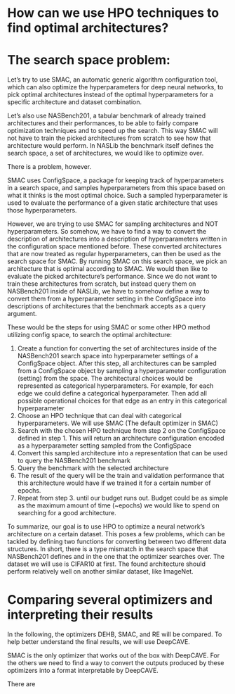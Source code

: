 # How can we use HPO techniques to find optimal architectures?
# The search space problem:

Let’s try to use SMAC, an automatic generic algorithm configuration tool, which can also optimize the hyperparameters for deep neural networks, to pick optimal architectures instead of the optimal hyperparameters for a specific architecture and dataset combination.

Let’s also use NASBench201, a tabular benchmark of already trained architectures and their performances, to be able to fairly compare optimization techniques and to speed up the search. This way SMAC will not have to train the picked architectures from scratch to see how that architecture would perform. In NASLib the benchmark itself defines the search space, a set of architectures, we would like to optimize over.

There is a problem, however.

SMAC uses ConfigSpace, a package for keeping track of hyperparameters in a search space, and samples hyperparameters from this space based on what it thinks is the most optimal choice. Such a sampled hyperparameter is used to evaluate the performance of a given static architecture that uses those hyperparameters.

However, we are trying to use SMAC for sampling architectures and NOT hyperparameters. So somehow, we have to find a way to convert the description of architectures into a description of hyperparameters written in the configuration space mentioned before. These converted architectures that are now treated as regular hyperparameters, can then be used as the search space for SMAC.
By running SMAC on this search space, we pick an architecture that is optimal according to SMAC. We would then like to evaluate the picked architecture’s performance. Since we do not want to train these architectures from scratch, but instead query them on NASBench201 inside of NASLib, we have to somehow define a way to convert them from a hyperparameter setting in the ConfigSpace into descriptions of architectures that the benchmark accepts as a query argument.

These would be the steps for using SMAC or some other HPO method utilizing config space, to search the optimal architecture:
1. Create a function for converting the set of architectures inside of the NASBench201 search space into hyperparameter settings of a ConfigSpace object. After this step, all architectures can be sampled from a ConfigSpace object by sampling a hyperparameter configuration (setting) from the space. The architectural choices would be represented as categorical hyperparameters. For example, for each edge we could define a categorical hyperparameter. Then add all possible operational choices for that edge as an entry in this categorical hyperparameter
2. Choose an HPO technique that can deal with categorical hyperparameters. We will use SMAC (The default optimizer in SMAC)
3. Search with the chosen HPO technique from step 2 on the ConfigSpace defined in step 1. This will return an architecture configuration encoded as a hyperparameter setting sampled from the ConfigSpace
4. Convert this sampled architecture into a representation that can be used to query the NASBench201 benchmark
5. Query the benchmark with the selected architecture
6. The result of the query will be the train and validation performance that this architecture would have if we trained it for a certain number of epochs.
7. Repeat from step 3. until our budget runs out. Budget could be as simple as the maximum amount of time (~epochs) we would like to spend on searching for a good architecture.

To summarize, our goal is to use HPO to optimize a neural network’s architecture on a certain dataset. This poses a few problems, which can be tackled by defining two functions for converting between two different data structures. In short, there is a type mismatch in the search space that NASBench201 defines and in the one that the optimizer searches over.
The dataset we will use is CIFAR10 at first. The found architecture should perform relatively well on another similar dataset, like ImageNet.

# Comparing several optimizers and interpreting their results

In the following, the optimizers DEHB, SMAC, and RE will be compared. To help better understand the final results, we will use DeepCAVE.

SMAC is the only optimizer that works out of the box with DeepCAVE. For the others we need to find a way to convert the outputs produced by these optimizers into a format interpretable by DeepCAVE.

There are
